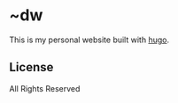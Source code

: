 # ~dw

This is my personal website built with [hugo](https://gohugo.io).

## License

All Rights Reserved
